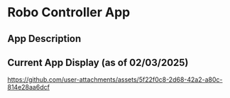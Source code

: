 # Robo Controller App

## App Description 


## Current App Display (as of 02/03/2025)
https://github.com/user-attachments/assets/5f22f0c8-2d68-42a2-a80c-814e28aa6dcf

